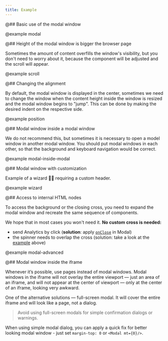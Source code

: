 ```yaml
---
title: Example
---
```


@## Basic use of the modal window

@example modal

@## Height of the modal window is bigger the browser page

Sometimes the amount of content overfills the window's visibility, but you don't need to worry about it, because the component will be adjusted and the scroll will appear.

@example scroll

@## Changing the alignment

By default, the modal window is displayed in the center, sometimes we need to change the window when the content height inside the window is resized and the modal window begins to "jump". This can be done by making the desired indent on the respective side.

@example position

@## Modal window inside a modal window

We do not recommend this, but sometimes it is necessary to open a model window in another modal window. You should put modal windows in each other, so that the background and keyboard navigation would be correct.

@example modal-inside-modal

@## Modal window with customization

Example of a wizard 🧙🏻 requiring a custom header.

@example wizard

@## Access to internal HTML nodes

To access the background or the closing cross, you need to expand the modal window and recreate the same sequence of components.

We hope that in most cases you won't need it. **No custom cross is needed:**

- send Analytics by click (**solution**: apply [`onClose`](/components/modal/modal-api/#aa518f) in Modal)
- the spinner needs to overlap the cross (solution: take a look at the [example](/components/modal/modal-code/#adf9fc) above)

@example modal-advanced

@## Modal window inside the iframe

Whenever it’s possible, use pages instead of modal windows. Modal windows in the iframe will not overlay the entire viewport — just an area of an iframe, and will not appear at the center of viewport — only at the center of an iframe, looking very awkward.

One of the alternative solutions — full-screen modal. It will cover the entire iframe and will look like a page, not a dialog.

> Avoid using full-screen modals for simple confirmation dialogs or warnings.

When using simple modal dialog, you can apply a quick fix for better looking modal window - just set `margin-top: 0` or `<Modal mt={0}/>`.

